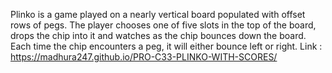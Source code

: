 Plinko is a game played on a nearly vertical board populated with offset rows of pegs. The player chooses one of five slots in the top of the board, drops the chip into it and watches as the chip bounces down the board. Each time the chip encounters a peg, it will either bounce left or right.
Link : https://madhura247.github.io/PRO-C33-PLINKO-WITH-SCORES/
